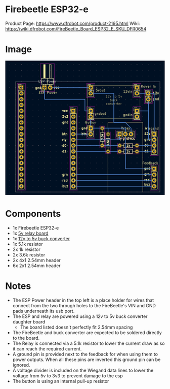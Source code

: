 # Firebeetle ESP32-e

Product Page: https://www.dfrobot.com/product-2195.html
Wiki: https://wiki.dfrobot.com/FireBeetle_Board_ESP32_E_SKU_DFR0654

# Image
![Board screenshot](./FireBeetle_ESP32-e.png)

# Components
- 1x Firebeetle ESP32-e
- 1x [5v relay board](https://www.switchelectronics.co.uk/products/5v-1-channel-low-level-trigger-relay-module-with-optocoupler)
- 1x [12v to 5v buck converter](https://www.aideepen.com/products/dc-dc-usb-9v-12v-19v-to-5v-3a-step-down-buck-converter-power-supply-charger-module-voltage-regulator-for-vehicle-car-board)
- 1x 5.1k resistor
- 2x 1k resistor
- 2x 3.6k resistor
- 2x 4x1 2.54mm header
- 6x 2x1 2.54mm header

# Notes
- The ESP Power header in the top left is a place holder for wires that connect from the two through holes to the FireBeetle's
  VIN and GND pads underneath its usb port.
- The ESP and relay are powered using a 12v to 5v buck converter daughter board
  - The board listed doesn't perfectly fit 2.54mm spacing
- The FireBeetle and buck converter are expected to be soldered directly to the board.
- The Relay is connected via a 5.1k resistor to lower the current draw as so it can reach the required current.
- A ground pin is provided next to the feedback for when using them to power outputs. When all these pins are inverted
  this ground pin can be ignored.
- A voltage divider is included on the Wiegand data lines to lower the voltage from 5v to 3v3 to prevent damage to the esp
- The button is using an internal pull-up resistor
